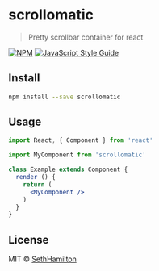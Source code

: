 # scrollomatic

> Pretty scrollbar container for react

[![NPM](https://img.shields.io/npm/v/scrollomatic.svg)](https://www.npmjs.com/package/scrollomatic) [![JavaScript Style Guide](https://img.shields.io/badge/code_style-standard-brightgreen.svg)](https://standardjs.com)

## Install

```bash
npm install --save scrollomatic
```

## Usage

```jsx
import React, { Component } from 'react'

import MyComponent from 'scrollomatic'

class Example extends Component {
  render () {
    return (
      <MyComponent />
    )
  }
}
```

## License

MIT © [SethHamilton](https://github.com/SethHamilton)
